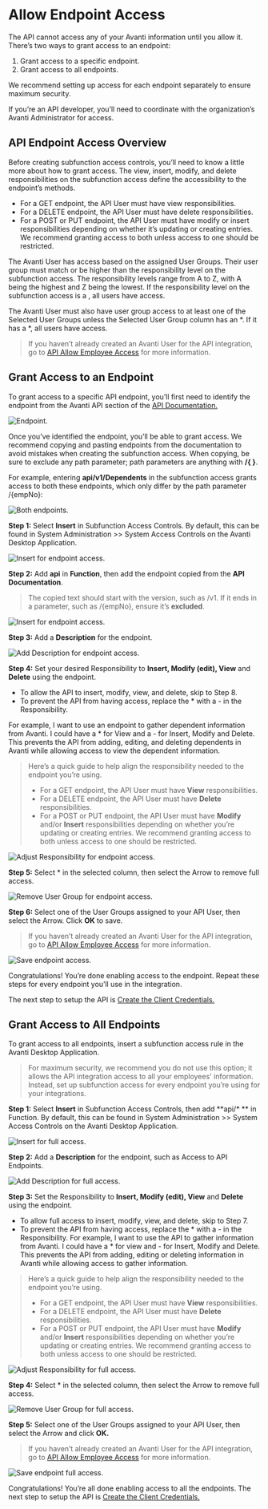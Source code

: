 # Allow Endpoint Access

The API cannot access any of your Avanti information until you allow it. There’s two ways to grant access to an endpoint:
1. Grant access to a specific endpoint. 
2. Grant access to all endpoints. 

We recommend setting up access for each endpoint separately to ensure maximum security. 

If you’re an API developer, you’ll need to coordinate with the organization’s Avanti Administrator for access. 

## API Endpoint Access Overview
Before creating subfunction access controls, you’ll need to know a little more about how to grant access. The view, insert, modify, and delete responsibilities on the subfunction access define the accessibility to the endpoint’s methods.
- For a GET endpoint, the API User must have view responsibilities.
- For a DELETE endpoint, the API User must have delete responsibilities.
- For a POST or PUT endpoint, the API User must have modify or insert responsibilities depending on whether it’s updating or creating entries. We recommend granting access to both unless access to one should be restricted.

The Avanti User has access based on the assigned User Groups. Their user group must match or be higher than the responsibility level on the subfunction access. The responsibility levels range from A to Z, with A being the highest and Z being the lowest. If the responsibility level on the subfunction access is a , all users have access.

The Avanti User must also have user group access to at least one of the Selected User Groups unless the Selected User Group column has an &ast;. If it has a &ast;, all users have access.

<!-- theme: info -->
>If you haven’t already created an Avanti User for the API integration, go to [API Allow Employee Access](/docs/auth-users.md) for more information. 

## Grant Access to an Endpoint

To grant access to a specific API endpoint, you’ll first need to identify the endpoint from the Avanti API section of the [API Documentation.](https://avanti.stoplight.io/) 


![Endpoint.](https://firebasestorage.googleapis.com/v0/b/avanti-hcm.appspot.com/o/api-docs%2FSubfunction%2FEndpoint.png?alt=media&token=6e63b44c-d8a8-4329-b4ca-c16fe5f8c7d5)

Once you’ve identified the endpoint, you’ll be able to grant access. We recommend copying and pasting endpoints from the documentation to avoid mistakes when creating the subfunction access. When copying, be sure to exclude any path parameter; path parameters are anything with **/{  }**.  

For example, entering **api/v1/Dependents** in the subfunction access grants access to both these endpoints, which only differ by the path parameter /{empNo}:  

![Both endpoints.](https://firebasestorage.googleapis.com/v0/b/avanti-hcm.appspot.com/o/api-docs%2FSubfunction%2FEndpointsDependants.png?alt=media&token=ed6e5c9c-4458-4862-a94b-c0bd1dd1043a)


**Step 1:** Select **Insert** in Subfunction Access Controls.
By default, this can be found in System Administration >> System Access Controls on the Avanti Desktop Application.

![Insert for endpoint access. ](https://firebasestorage.googleapis.com/v0/b/avanti-hcm.appspot.com/o/api-docs%2FSubfunction%2FEndpointAccessInsert.png?alt=media&token=70509eb4-d9e6-427c-9505-aef289522013)

**Step 2:** Add **api** in **Function**, then add the endpoint copied from the **API Documentation**.

<!-- theme: info -->
>The copied text should start with the version, such as /v1. If it ends in a parameter, such as /{empNo}, ensure it’s **excluded**. 

![Insert for endpoint access. ](https://firebasestorage.googleapis.com/v0/b/avanti-hcm.appspot.com/o/api-docs%2FSubfunction%2FEndpointAccessFunction.png?alt=media&token=14c4cc61-2cae-4b54-b14c-ba617ed3d388)

**Step 3:** Add a **Description** for the endpoint. 

![Add Description for endpoint access. ](https://firebasestorage.googleapis.com/v0/b/avanti-hcm.appspot.com/o/api-docs%2FSubfunction%2FEndpointAccessDescription.png?alt=media&token=1bd7b84b-560e-4d9a-b26e-7422f19816b4)


**Step 4:** Set your desired Responsibility to **Insert, Modify (edit), View** and **Delete** using the endpoint. 

- To allow the API to insert, modify, view, and delete, skip to Step 8. 
- To prevent the API from having access, replace the &ast; with a - in the Responsibility. 

For example, I want to use an endpoint to gather dependent information from Avanti. I could have a &ast; for View and a - for Insert, Modify and Delete. This prevents the API from adding, editing, and deleting dependents in Avanti while allowing access to view the dependent information. 
<!-- theme: info -->
>Here’s a quick guide to help align the responsibility needed to the endpoint you’re using. 
>- For a GET endpoint, the API User must have **View** responsibilities.
>- For a DELETE endpoint, the API User must have **Delete** responsibilities.
>- For a POST or PUT endpoint, the API User must have **Modify** and/or **Insert** responsibilities depending on whether you’re updating or creating entries. We recommend granting access to both unless access to one should be restricted.

![Adjust Responsibility for endpoint access. ](https://firebasestorage.googleapis.com/v0/b/avanti-hcm.appspot.com/o/api-docs%2FSubfunction%2FEndpointAccessResponsibility.png?alt=media&token=6d8455a6-4958-41eb-9f87-9e1ff954f4ed)

**Step 5:** Select &ast; in the selected column, then select the Arrow to remove full access.

![Remove User Group for endpoint access. ](https://firebasestorage.googleapis.com/v0/b/avanti-hcm.appspot.com/o/api-docs%2FSubfunction%2FEndpointAccessRemoveWildcard.png?alt=media&token=34d532ba-1a6a-44c1-af53-36a191f715d6)


**Step 6:** Select one of the User Groups assigned to your API User, then select the Arrow. Click **OK** to save. 

<!-- theme: info -->
>If you haven’t already created an Avanti User for the API integration, go to [API Allow Employee Access](/docs/auth-users.md) for more information. 

![Save endpoint access. ](https://firebasestorage.googleapis.com/v0/b/avanti-hcm.appspot.com/o/api-docs%2FSubfunction%2FEndpointAccessOk.png?alt=media&token=e7832c73-63a1-4a0b-ae6c-28bd6b1ff86a)


Congratulations! You’re done enabling access to the endpoint. Repeat these steps for every endpoint you’ll use in the integration.

The next step to setup the API is [Create the Client Credentials.](/docs/auth-client-credentials.md) 

## Grant Access to All Endpoints

To grant access to all endpoints, insert a subfunction access rule in the Avanti Desktop Application. 

<!-- theme: warning -->
>For maximum security, we recommend you do not use this option; it allows the API integration access to all your employees' information. Instead, set up subfunction access for every endpoint you’re using for your integrations.

**Step 1:** Select **Insert** in Subfunction Access Controls, then add **api/&ast; ** in Function. 
By default, this can be found in System Administration >> System Access Controls on the Avanti Desktop Application.

![Insert for full access. ](https://firebasestorage.googleapis.com/v0/b/avanti-hcm.appspot.com/o/api-docs%2FSubfunction%2FFullAccessFunction.png?alt=media&token=d2aa45d5-c75a-40a5-a40b-fd95a95d07f8)

**Step 2:** Add a **Description** for the endpoint, such as Access to API Endpoints.  

![Add Description for full access. ](https://firebasestorage.googleapis.com/v0/b/avanti-hcm.appspot.com/o/api-docs%2FSubfunction%2FFullAccessDescription.png?alt=media&token=d2a95515-a5cc-4cbe-8b94-34d65237e807)


**Step 3:** Set the Responsibility to **Insert, Modify (edit), View** and **Delete** using the endpoint. 

- To allow full access to insert, modify, view, and delete, skip to Step 7. 
- To prevent the API  from having access, replace the &ast; with a - in the Responsibility. For example, I want to use the API to gather information from Avanti. I could have a &ast; for view and - for Insert, Modify and Delete. This prevents the API from adding, editing or deleting information in Avanti while allowing access to gather information. 

<!-- theme: info -->
>Here’s a quick guide to help align the responsibility needed to the endpoint you’re using. 
>- For a GET endpoint, the API User must have **View** responsibilities.
>- For a DELETE endpoint, the API User must have **Delete** responsibilities.
>- For a POST or PUT endpoint, the API User must have **Modify** and/or **Insert** responsibilities depending on whether you’re updating or creating entries. We recommend granting access to both unless access to one should be restricted.

![Adjust Responsibility for full access. ](https://firebasestorage.googleapis.com/v0/b/avanti-hcm.appspot.com/o/api-docs%2FSubfunction%2FFullAccessResponsibility.png?alt=media&token=deb1c3cc-4e10-49f6-9613-e9b04ee81aa1)

**Step 4:** Select &ast; in the selected column, then select the Arrow to remove full access. 

![Remove User Group for full access. ](https://firebasestorage.googleapis.com/v0/b/avanti-hcm.appspot.com/o/api-docs%2FSubfunction%2FFullAccessOk.png?alt=media&token=e3c9bca4-8ff3-44fb-a879-1a56ce83785a)

**Step 5:** Select one of the User Groups assigned to your API User, then select the Arrow and click **OK.**

<!-- theme: info -->
>If you haven’t already created an Avanti User for the API integration, go to [API Allow Employee Access](/docs/auth-users.md) for more information. 

![Save endpoint full access. ](https://firebasestorage.googleapis.com/v0/b/avanti-hcm.appspot.com/o/api-docs%2FSubfunction%2FFullAccessOk.png?alt=media&token=2bd8cbfc-72ca-4cbc-a5c7-4d5f97913f79)

Congratulations! You’re all done enabling access to all the endpoints. The next step to setup the API is [Create the Client Credentials.](/docs/auth-client-credentials.md) 

